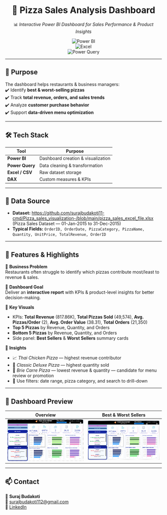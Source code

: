 <div align="center">  

# 🍕 Pizza Sales Analysis Dashboard  

📊 *Interactive Power BI Dashboard for Sales Performance & Product Insights*  

![Power BI](https://img.shields.io/badge/Power%20BI-Visualization-yellow)  
![Excel](https://img.shields.io/badge/Excel-Data%20Source-brightgreen)  
![Power Query](https://img.shields.io/badge/Power%20Query-Data%20Cleaning-orange)  

</div>  

---

## 🎯 Purpose  
The dashboard helps restaurants & business managers:  
✔️ Identify **best & worst-selling pizzas**  
✔️ Track **total revenue, orders, and sales trends**  
✔️ Analyze **customer purchase behavior**  
✔️ Support **data-driven menu optimization**  

---

## 🛠️ Tech Stack  

| Tool | Purpose |  
|------|---------|  
| **Power BI** | Dashboard creation & visualization |  
| **Power Query** | Data cleaning & transformation |  
| **Excel / CSV** | Raw dataset storage |  
| **DAX** | Custom measures & KPIs |  

---

## 📂 Data Source  
- **Dataset:** https://github.com/surajbudakoti11-cmd/Pizza_sales_visualization-/blob/main/pizza_sales_excel_file.xlsx (Pizza Sales Dataset — 01-Jan-2015 to 31-Dec-2015)  
- **Typical Fields:** `OrderID, OrderDate, PizzaCategory, PizzaName, Quantity, UnitPrice, TotalRevenue, OrderID`  


---

## 🌟 Features & Highlights  

🔹 **Business Problem**  
Restaurants often struggle to identify which pizzas contribute most/least to revenue & sales.  

🔹 **Dashboard Goal**  
Deliver an **interactive report** with KPIs & product-level insights for better decision-making.  

🔹 **Key Visuals**  
- KPIs: **Total Revenue** (817.86K), **Total Pizzas Sold** (49,574), **Avg. Pizzas/Order** (2), **Avg. Order Value** (38.31), **Total Orders** (21,350)  
- **Top 5 Pizzas** by Revenue, Quantity, and Orders  
- **Bottom 5 Pizzas** by Revenue, Quantity, and Orders  
- Side panel: **Best Sellers** & **Worst Sellers** summary cards  

🔹 **Insights**  
- 📈 *Thai Chicken Pizza* — highest revenue contributor  
- 🍕 *Classic Deluxe Pizza* — highest quantity sold  
- 🛑 *Brie Carre Pizza* — lowest revenue & quantity — candidate for menu review or promotion  
- 🎯 Use filters: date range, pizza category, and search to drill-down  

---

## 📸 Dashboard Preview  

<div align="center">  

| Overview | Best & Worst Sellers |  
|----------|----------------------|  
| ![Dashboard](./pizza%20sales%20power%20bi%202.png) | ![Dashboard](./pizza%20sales%20power%20bi%202.png) |  

</div>  

---

## 📫 Contact  

👤 **Suraj Budakoti**  
📧 [surajbudakoti112@gmail.com](mailto:surajbudakoti11@gmail.com)  
💼 [LinkedIn](https://www.linkedin.com/in/suraj)  
